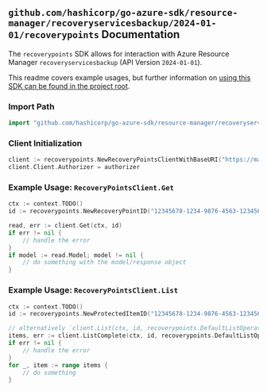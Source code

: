 
## `github.com/hashicorp/go-azure-sdk/resource-manager/recoveryservicesbackup/2024-01-01/recoverypoints` Documentation

The `recoverypoints` SDK allows for interaction with Azure Resource Manager `recoveryservicesbackup` (API Version `2024-01-01`).

This readme covers example usages, but further information on [using this SDK can be found in the project root](https://github.com/hashicorp/go-azure-sdk/tree/main/docs).

### Import Path

```go
import "github.com/hashicorp/go-azure-sdk/resource-manager/recoveryservicesbackup/2024-01-01/recoverypoints"
```


### Client Initialization

```go
client := recoverypoints.NewRecoveryPointsClientWithBaseURI("https://management.azure.com")
client.Client.Authorizer = authorizer
```


### Example Usage: `RecoveryPointsClient.Get`

```go
ctx := context.TODO()
id := recoverypoints.NewRecoveryPointID("12345678-1234-9876-4563-123456789012", "example-resource-group", "vaultName", "fabricName", "containerName", "protectedItemName", "recoveryPointId")

read, err := client.Get(ctx, id)
if err != nil {
	// handle the error
}
if model := read.Model; model != nil {
	// do something with the model/response object
}
```


### Example Usage: `RecoveryPointsClient.List`

```go
ctx := context.TODO()
id := recoverypoints.NewProtectedItemID("12345678-1234-9876-4563-123456789012", "example-resource-group", "vaultName", "fabricName", "containerName", "protectedItemName")

// alternatively `client.List(ctx, id, recoverypoints.DefaultListOperationOptions())` can be used to do batched pagination
items, err := client.ListComplete(ctx, id, recoverypoints.DefaultListOperationOptions())
if err != nil {
	// handle the error
}
for _, item := range items {
	// do something
}
```

